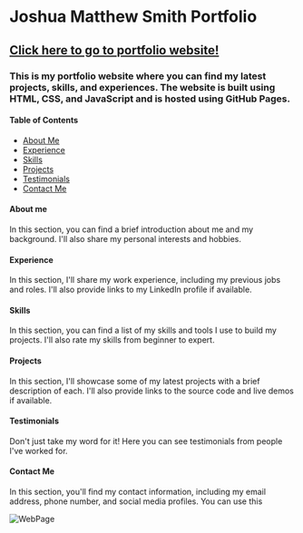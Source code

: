 <!DOCTYPE html>
<html>
<head>
  <title>Joshua Matthew Smith Portfolio</title>
</head>
<body>
  <h1>Joshua Matthew Smith Portfolio</h1>
  <h2><a href="Joshuamattewsmithportfolio.web.app">Click here to go to portfolio website!</a></h2>

  <h3>This is my portfolio website where you can find my latest projects, skills, and experiences. The website is built using HTML, CSS, and JavaScript and is hosted using GitHub Pages.</h3>

  <h4>Table of Contents</h4>
  <ul>
    <li><a href="#about-me">About Me</a></li>
    <li><a href="#experience">Experience</a></li>
    <li><a href="#skills">Skills</a></li>
    <li><a href="#projects">Projects</a></li>
    <li><a href="#testimonials">Testimonials</a></li>
    <li><a href="#contact-me">Contact Me</a></li>
  </ul>

  <h4 id="about-me">About me</h4>
  <p>In this section, you can find a brief introduction about me and my background. I'll also share my personal interests and hobbies.</p>

  <h4 id="experience">Experience</h4>
  <p>In this section, I'll share my work experience, including my previous jobs and roles. I'll also provide links to my LinkedIn profile if available.</p>

  <h4 id="skills">Skills</h4>
  <p>In this section, you can find a list of my skills and tools I use to build my projects. I'll also rate my skills from beginner to expert.</p>

  <h4 id="projects">Projects</h4>
  <p>In this section, I'll showcase some of my latest projects with a brief description of each. I'll also provide links to the source code and live demos if available.</p>

  <h4 id="testimonials">Testimonials</h4>
  <p>Don't just take my word for it! Here you can see testimonials from people I've worked for.</p>

  <h4 id="contact-me">Contact Me</h4>
  <p>In this section, you'll find my contact information, including my email address, phone number, and social media profiles. You can use this
</body>
  </html>

![WebPage](https://github.com/xxjmsxx/JoshuaMatthewSmithPortfolio/assets/111142848/fa440a70-620f-422c-a7bf-a2c02b49ea7e)

